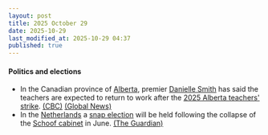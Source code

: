```yaml
---
layout: post
title: 2025 October 29
date: 2025-10-29
last_modified_at: 2025-10-29 04:37
published: true
---
```



#### Politics and elections

* In the Canadian province of [Alberta](https://en.wikipedia.org/wiki/Alberta "Alberta"), premier [Danielle Smith](https://en.wikipedia.org/wiki/Danielle_Smith "Danielle Smith") has said the teachers are expected to return to work after the [2025 Alberta teachers' strike](https://en.wikipedia.org/wiki/2025_Alberta_teachers%27_strike "2025 Alberta teachers' strike"). [(CBC)](https://www.cbc.ca/news/canada/edmonton/alberta-teachers-back-to-work-bill-9.6955558) [(Global News)](https://globalnews.ca/news/11497842/alberta-passes-bill-end-teacher-strike/)
* In the [Netherlands](https://en.wikipedia.org/wiki/Netherlands "Netherlands") a [snap election](https://en.wikipedia.org/wiki/2025_Dutch_general_election "2025 Dutch general election") will be held following the collapse of the [Schoof cabinet](https://en.wikipedia.org/wiki/Schoof_cabinet "Schoof cabinet") in June. [(The Guardian)](https://www.theguardian.com/world/2025/oct/28/netherlands-polls-geert-wilders-faces-political-isolation)
